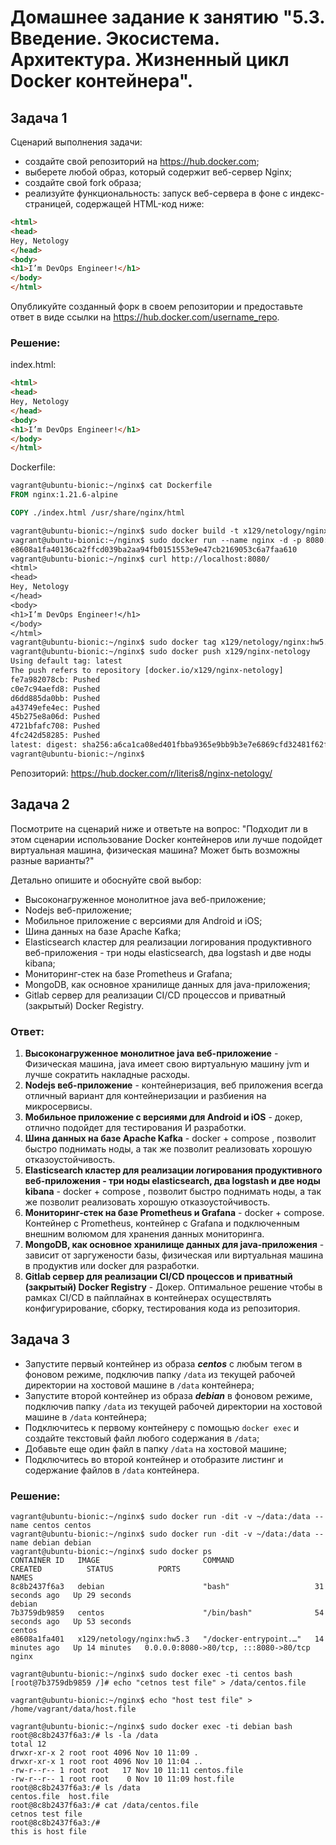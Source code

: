 # Домашнее задание к занятию "5.3. Введение. Экосистема. Архитектура. Жизненный цикл Docker контейнера".

## Задача 1
Сценарий выполнения задачи:
* создайте свой репозиторий на <https://hub.docker.com>;
* выберете любой образ, который содержит веб-сервер Nginx;
* создайте свой fork образа;
* реализуйте функциональность: запуск веб-сервера в фоне с индекс-страницей, содержащей HTML-код ниже:
```html
<html>
<head>
Hey, Netology
</head>
<body>
<h1>I’m DevOps Engineer!</h1>
</body>
</html>
```
Опубликуйте созданный форк в своем репозитории и предоставьте ответ в виде ссылки на 
<https://hub.docker.com/username_repo>.

### Решение:
index.html:
```html
<html>
<head>
Hey, Netology
</head>
<body>
<h1>I’m DevOps Engineer!</h1>
</body>
</html>

```
Dockerfile:
```dockerfile
vagrant@ubuntu-bionic:~/nginx$ cat Dockerfile
FROM nginx:1.21.6-alpine

COPY ./index.html /usr/share/nginx/html

vagrant@ubuntu-bionic:~/nginx$ sudo docker build -t x129/netology/nginx:hw5.3 .
vagrant@ubuntu-bionic:~/nginx$ sudo docker run --name nginx -d -p 8080:80 x129/netology/nginx:hw5.3
e8608a1fa40136ca2ffcd039ba2aa94fb0151553e9e47cb2169053c6a7faa610
vagrant@ubuntu-bionic:~/nginx$ curl http://localhost:8080/
<html>
<head>
Hey, Netology
</head>
<body>
<h1>I’m DevOps Engineer!</h1>
</body>
</html>
vagrant@ubuntu-bionic:~/nginx$ sudo docker tag x129/netology/nginx:hw5.3 x129/nginx-netology
vagrant@ubuntu-bionic:~/nginx$ sudo docker push x129/nginx-netology
Using default tag: latest
The push refers to repository [docker.io/x129/nginx-netology]
fe7a982078cb: Pushed
c0e7c94aefd8: Pushed
d6dd885da0bb: Pushed
a43749efe4ec: Pushed
45b275e8a06d: Pushed
4721bfafc708: Pushed
4fc242d58285: Pushed
latest: digest: sha256:a6ca1ca08ed401fbba9365e9bb9b3e7e6869cfd32481f62ff2607523415af130 size: 1775
vagrant@ubuntu-bionic:~/nginx$
```

Репозиторий: <https://hub.docker.com/r/literis8/nginx-netology/>

## Задача 2
Посмотрите на сценарий ниже и ответьте на вопрос: "Подходит ли в этом сценарии использование Docker контейнеров или 
лучше подойдет виртуальная машина, физическая машина? Может быть возможны разные варианты?"

Детально опишите и обоснуйте свой выбор:
* Высоконагруженное монолитное java веб-приложение;
* Nodejs веб-приложение;
* Мобильное приложение c версиями для Android и iOS;
* Шина данных на базе Apache Kafka;
* Elasticsearch кластер для реализации логирования продуктивного веб-приложения - три ноды elasticsearch, два logstash
и две ноды kibana;
* Мониторинг-стек на базе Prometheus и Grafana;
* MongoDB, как основное хранилище данных для java-приложения;
* Gitlab сервер для реализации CI/CD процессов и приватный (закрытый) Docker Registry.

### Ответ:
1. **Высоконагруженное монолитное java веб-приложение** - Физическая машина, java имеет свою виртуальную машину jvm и лучше сократить накладные расходы.
2. **Nodejs веб-приложение** - контейнеризация, веб приложения всегда отличный вариант для контейнеризации и разбиения
на микросервисы.
3. **Мобильное приложение c версиями для Android и iOS** - докер, отлично подойдет для тестирования И разработки.
4. **Шина данных на базе Apache Kafka** - docker + compose , позволит быстро поднимать ноды, а так же позволит реализовать хорошую
отказоустойчивость.
5. **Elasticsearch кластер для реализации логирования продуктивного веб-приложения - три ноды elasticsearch, два 
logstash и две ноды kibana** - docker + compose , позволит быстро поднимать ноды, а так же позволит реализовать хорошую
отказоустойчивость.
6. **Мониторинг-стек на базе Prometheus и Grafana** - docker + compose. Контейнер с Prometheus, контейнер с Grafana и подключенным
внешним волюмом для хранения данных мониторинга.
7. **MongoDB, как основное хранилище данных для java-приложения** - зависит от заргужености базы, физическая или виртуальная машина в продуктив или docker для разработки.
8. **Gitlab сервер для реализации CI/CD процессов и приватный (закрытый) Docker Registry** - Докер. Оптимальное решение
чтобы в рамках CI/CD в пайплайнах в контейнерах осуществлять конфигурирование, сборку, тестирования кода из репозитория.

## Задача 3
* Запустите первый контейнер из образа _**centos**_ c любым тегом в фоновом режиме, подключив папку `/data` из текущей 
рабочей директории на хостовой машине в `/data` контейнера;
* Запустите второй контейнер из образа **_debian_** в фоновом режиме, подключив папку `/data` из текущей рабочей 
директории на хостовой машине в `/data` контейнера;
* Подключитесь к первому контейнеру с помощью `docker exec` и создайте текстовый файл любого содержания в `/data`;
* Добавьте еще один файл в папку `/data` на хостовой машине;
* Подключитесь во второй контейнер и отобразите листинг и содержание файлов в `/data` контейнера.

### Решение:
```shell
vagrant@ubuntu-bionic:~/nginx$ sudo docker run -dit -v ~/data:/data --name centos centos
vagrant@ubuntu-bionic:~/nginx$ sudo docker run -dit -v ~/data:/data --name debian debian
vagrant@ubuntu-bionic:~/nginx$ sudo docker ps
CONTAINER ID   IMAGE                       COMMAND                  CREATED          STATUS          PORTS                                   NAMES
8c8b2437f6a3   debian                      "bash"                   31 seconds ago   Up 29 seconds                                           debian
7b3759db9859   centos                      "/bin/bash"              54 seconds ago   Up 53 seconds                                           centos
e8608a1fa401   x129/netology/nginx:hw5.3   "/docker-entrypoint.…"   14 minutes ago   Up 14 minutes   0.0.0.0:8080->80/tcp, :::8080->80/tcp   nginx

vagrant@ubuntu-bionic:~/nginx$ sudo docker exec -ti centos bash
[root@7b3759db9859 /]# echo "cetnos test file" > /data/centos.file

vagrant@ubuntu-bionic:~/nginx$ echo "host test file" > /home/vagrant/data/host.file

vagrant@ubuntu-bionic:~/nginx$ sudo docker exec -ti debian bash
root@8c8b2437f6a3:/# ls -la /data
total 12
drwxr-xr-x 2 root root 4096 Nov 10 11:09 .
drwxr-xr-x 1 root root 4096 Nov 10 11:04 ..
-rw-r--r-- 1 root root   17 Nov 10 11:11 centos.file
-rw-r--r-- 1 root root    0 Nov 10 11:09 host.file
root@8c8b2437f6a3:/# ls /data
centos.file  host.file
root@8c8b2437f6a3:/# cat /data/centos.file
cetnos test file
root@8c8b2437f6a3:/#
this is host file
```